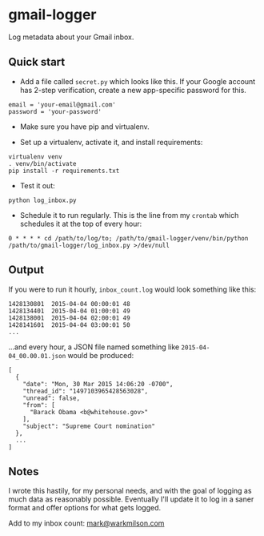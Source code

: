 # gmail-logger

Log metadata about your Gmail inbox.

## Quick start

* Add a file called `secret.py` which looks like this. If your Google account has 2-step verification, create a new app-specific password for this.
```
email = 'your-email@gmail.com'
password = 'your-password'
```

* Make sure you have pip and virtualenv.

* Set up a virtualenv, activate it, and install requirements:
```
virtualenv venv
. venv/bin/activate
pip install -r requirements.txt
```

* Test it out:
```
python log_inbox.py
```

* Schedule it to run regularly. This is the line from my `crontab` which schedules it at the top of every hour:
```
0 * * * * cd /path/to/log/to; /path/to/gmail-logger/venv/bin/python /path/to/gmail-logger/log_inbox.py >/dev/null
```

## Output

If you were to run it hourly, `inbox_count.log` would look something like this:
```
1428130801	2015-04-04 00:00:01	48
1428134401	2015-04-04 01:00:01	49
1428138001	2015-04-04 02:00:01	49
1428141601	2015-04-04 03:00:01	50
...
```

...and every hour, a JSON file named something like `2015-04-04_00.00.01.json` would be produced:
```
[
  {
    "date": "Mon, 30 Mar 2015 14:06:20 -0700",
    "thread_id": "1497103965428563028",
    "unread": false,
    "from": [
      "Barack Obama <b@whitehouse.gov>"
    ],
    "subject": "Supreme Court nomination"
  },
  ...
]
```

## Notes

I wrote this hastily, for my personal needs, and with the goal of logging as much data as reasonably possible. Eventually I'll update it to log in a saner format and offer options for what gets logged.

Add to my inbox count: mark@warkmilson.com
